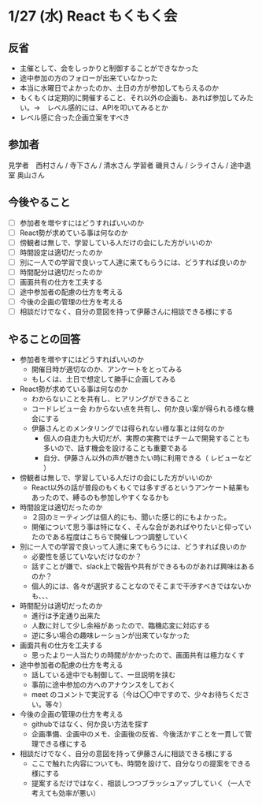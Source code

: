 # 1/27 (水) React もくもく会
## 反省
- 主催として、会をしっかりと制御することができなかった
- 途中参加の方のフォローが出来ていなかった
- 本当に水曜日でよかったのか、土日の方が参加してもらえるのか
- もくもくは定期的に開催すること、それ以外の企画も、あれば参加してみたい。→　レベル感的には、APIを叩いてみるとか
- レベル感に合った企画立案をすべき

## 参加者
見学者　西村さん / 寺下さん / 清水さん
学習者  磯貝さん / シライさん / 途中退室 奥山さん

## 今後やること

- [ ] 参加者を増やすにはどうすればいいのか
- [ ] React勢が求めている事は何なのか
- [ ] 傍観者は無しで、学習している人だけの会にした方がいいのか
- [ ] 時間設定は適切だったのか
- [ ] 別に一人での学習で良いって人達に来てもらうには、どうすれば良いのか
- [ ] 時間配分は適切だったのか
- [ ] 画面共有の仕方を工夫する
- [ ] 途中参加者の配慮の仕方を考える
- [ ] 今後の企画の管理の仕方を考える
- [ ] 相談だけでなく、自分の意図を持って伊藤さんに相談できる様にする

## やることの回答

- 参加者を増やすにはどうすればいいのか
  - 開催日時が適切なのか、アンケートをとってみる
  - もしくは、土日で想定して勝手に企画してみる
- React勢が求めている事は何なのか
  - わからないことを共有し、ヒアリングができること
  - コードレビュー会 わからない点を共有し、何か良い案が得られる様な機会にする
  - 伊藤さんとのメンタリングでは得られない様な事とは何なのか
    - 個人の自走力も大切だが、実際の実務ではチームで開発することも多いので、話す機会を設けることも重要である
    - 自分、伊藤さん以外の声が聴きたい時に利用できる（ レビューなど ）
- 傍観者は無しで、学習している人だけの会にした方がいいのか
  - React以外の話が普段のもくもくでは多すぎるというアンケート結果もあったので、縛るのも参加しやすくなるかも
- 時間設定は適切だったのか
  - ２回のミーティングは個人的にも、聞いた感じ的にもよかった。
  - 開催について思う事は特になく、そんな会があればやりたいと仰っていたのである程度はこちらで開催しつつ調整していく
- 別に一人での学習で良いって人達に来てもらうには、どうすれば良いのか
  - 必要性を感じていないだけなのか？
  - 話すことが嫌で、slack上で報告や共有ができるものがあれば興味はあるのか？
  - 個人的には、各々が選択することなのでそこまで干渉すべきではないかも、、、
- 時間配分は適切だったのか
  - 進行は予定通り出来た
  - 人数に対して少し余裕があったので、臨機応変に対応する
  - 逆に多い場合の趣味レーションが出来ていなかった
- 画面共有の仕方を工夫する
  - 思ったより一人当たりの時間がかかったので、画面共有は極力なくす
- 途中参加者の配慮の仕方を考える
  - 話している途中でも制御して、一旦説明を挟む
  - 事前に途中参加の方へのアナウンスをしておく
  - meet のコメントで実況する（今は〇〇中ですので、少々お待ちください。等々）
- 今後の企画の管理の仕方を考える
  - githubではなく、何か良い方法を探す
  - 企画準備、企画中のメモ、企画後の反省、今後活かすことを一貫して管理できる様にする
- 相談だけでなく、自分の意図を持って伊藤さんに相談できる様にする
  - ここで触れた内容についても、時間を設けて、自分なりの提案をできる様にする
  - 提案するだけではなく、相談しつつブラッシュアップしていく（一人で考えても効率が悪い）
